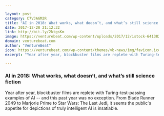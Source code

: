 ```yaml
---

layout: post
category: C7VJAGM2R
title: "AI in 2018: What works, what doesn’t, and what’s still science fiction"
date: 2017-12-20 21:12:32
link: http://bit.ly/2ktgsKm
image: https://venturebeat.com/wp-content/uploads/2017/12/istock-641382116-e1513798862275.jpg?fit=780%2C446&strip=all
domain: venturebeat.com
author: "VentureBeat"
icon: https://venturebeat.com/wp-content/themes/vb-news/img/favicon.ico
excerpt: "Year after year, blockbuster films are replete with Turing-test-passing examples of AI -- and this past year was no exception. From Blade Runner 2049 to Marjorie Prime to Star Wars: The Last Jedi, it seems the public's appetite for depictions of truly intelligent AI is insatiable."

---
```


### AI in 2018: What works, what doesn’t, and what’s still science fiction

Year after year, blockbuster films are replete with Turing-test-passing examples of AI -- and this past year was no exception. From Blade Runner 2049 to Marjorie Prime to Star Wars: The Last Jedi, it seems the public's appetite for depictions of truly intelligent AI is insatiable.